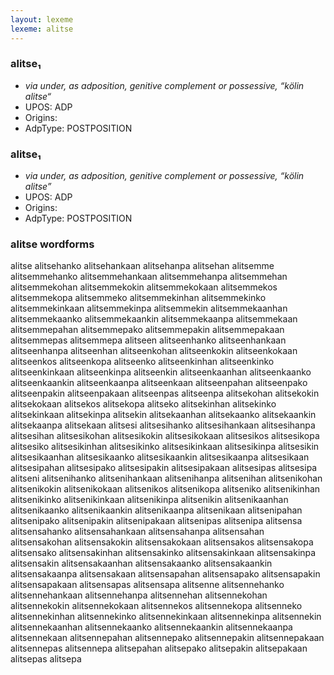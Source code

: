 ```yaml
---
layout: lexeme
lexeme: alitse
---
```


###  alitse₁

* _via under, as adposition, genitive complement or possessive, “kölin alitse“_
* UPOS:  ADP
* Origins: 
* AdpType:  POSTPOSITION


###  alitse₁

* _via under, as adposition, genitive complement or possessive, “kölin alitse”_
* UPOS:  ADP
* Origins: 
* AdpType:  POSTPOSITION


### alitse wordforms

alitse
alitsehanko
alitsehankaan
alitsehanpa
alitsehan
alitsemme
alitsemmehanko
alitsemmehankaan
alitsemmehanpa
alitsemmehan
alitsemmekohan
alitsemmekokin
alitsemmekokaan
alitsemmekos
alitsemmekopa
alitsemmeko
alitsemmekinhan
alitsemmekinko
alitsemmekinkaan
alitsemmekinpa
alitsemmekin
alitsemmekaanhan
alitsemmekaanko
alitsemmekaankin
alitsemmekaanpa
alitsemmekaan
alitsemmepahan
alitsemmepako
alitsemmepakin
alitsemmepakaan
alitsemmepas
alitsemmepa
alitseen
alitseenhanko
alitseenhankaan
alitseenhanpa
alitseenhan
alitseenkohan
alitseenkokin
alitseenkokaan
alitseenkos
alitseenkopa
alitseenko
alitseenkinhan
alitseenkinko
alitseenkinkaan
alitseenkinpa
alitseenkin
alitseenkaanhan
alitseenkaanko
alitseenkaankin
alitseenkaanpa
alitseenkaan
alitseenpahan
alitseenpako
alitseenpakin
alitseenpakaan
alitseenpas
alitseenpa
alitsekohan
alitsekokin
alitsekokaan
alitsekos
alitsekopa
alitseko
alitsekinhan
alitsekinko
alitsekinkaan
alitsekinpa
alitsekin
alitsekaanhan
alitsekaanko
alitsekaankin
alitsekaanpa
alitsekaan
alitsesi
alitsesihanko
alitsesihankaan
alitsesihanpa
alitsesihan
alitsesikohan
alitsesikokin
alitsesikokaan
alitsesikos
alitsesikopa
alitsesiko
alitsesikinhan
alitsesikinko
alitsesikinkaan
alitsesikinpa
alitsesikin
alitsesikaanhan
alitsesikaanko
alitsesikaankin
alitsesikaanpa
alitsesikaan
alitsesipahan
alitsesipako
alitsesipakin
alitsesipakaan
alitsesipas
alitsesipa
alitseni
alitsenihanko
alitsenihankaan
alitsenihanpa
alitsenihan
alitsenikohan
alitsenikokin
alitsenikokaan
alitsenikos
alitsenikopa
alitseniko
alitsenikinhan
alitsenikinko
alitsenikinkaan
alitsenikinpa
alitsenikin
alitsenikaanhan
alitsenikaanko
alitsenikaankin
alitsenikaanpa
alitsenikaan
alitsenipahan
alitsenipako
alitsenipakin
alitsenipakaan
alitsenipas
alitsenipa
alitsensa
alitsensahanko
alitsensahankaan
alitsensahanpa
alitsensahan
alitsensakohan
alitsensakokin
alitsensakokaan
alitsensakos
alitsensakopa
alitsensako
alitsensakinhan
alitsensakinko
alitsensakinkaan
alitsensakinpa
alitsensakin
alitsensakaanhan
alitsensakaanko
alitsensakaankin
alitsensakaanpa
alitsensakaan
alitsensapahan
alitsensapako
alitsensapakin
alitsensapakaan
alitsensapas
alitsensapa
alitsenne
alitsennehanko
alitsennehankaan
alitsennehanpa
alitsennehan
alitsennekohan
alitsennekokin
alitsennekokaan
alitsennekos
alitsennekopa
alitsenneko
alitsennekinhan
alitsennekinko
alitsennekinkaan
alitsennekinpa
alitsennekin
alitsennekaanhan
alitsennekaanko
alitsennekaankin
alitsennekaanpa
alitsennekaan
alitsennepahan
alitsennepako
alitsennepakin
alitsennepakaan
alitsennepas
alitsennepa
alitsepahan
alitsepako
alitsepakin
alitsepakaan
alitsepas
alitsepa

